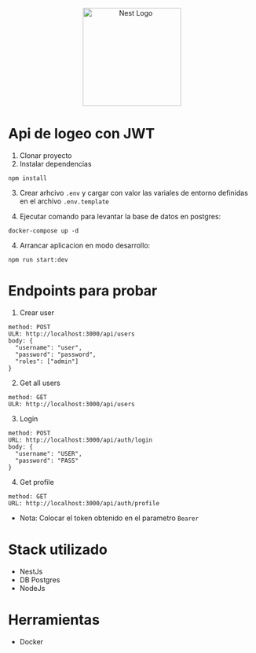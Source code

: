<p align="center">
  <a href="http://nestjs.com/" target="blank"><img src="https://nestjs.com/img/logo-small.svg" width="200" alt="Nest Logo" /></a>
</p>

# Api de logeo con JWT

1. Clonar proyecto
2. Instalar dependencias

```
npm install
```

3. Crear arhcivo `.env` y cargar con valor las variales de entorno definidas en el archivo `.env.template`

4. Ejecutar comando para levantar la base de datos en postgres:

```
docker-compose up -d
```

4. Arrancar aplicacion en modo desarrollo:

```
npm run start:dev
```

# Endpoints para probar

1. Crear user

```
method: POST
ULR: http://localhost:3000/api/users
body: {
  "username": "user",
  "password": "password",
  "roles": ["admin"]
}

```

2. Get all users

```
method: GET
ULR: http://localhost:3000/api/users
```

3. Login

```
method: POST
URL: http://localhost:3000/api/auth/login
body: {
  "username": "USER",
  "password": "PASS"
}
```

4. Get profile

```
method: GET
URL: http://localhost:3000/api/auth/profile
```

- Nota: Colocar el token obtenido en el parametro `Bearer`

# Stack utilizado

- NestJs
- DB Postgres
- NodeJs

# Herramientas

- Docker
